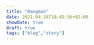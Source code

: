 ```yaml
---
title: "Hangman"
date: 2021-04-16T18:45:56+02:00
showDate: true
draft: true
tags: ["blog","story"]
---
```


